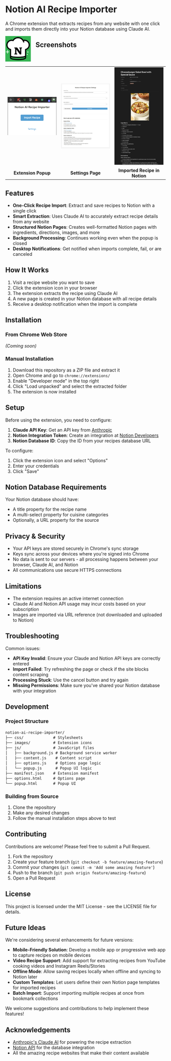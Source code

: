 # Notion AI Recipe Importer

A Chrome extension that extracts recipes from any website with one click and imports them directly into your Notion database using Claude AI.

<img src="images/icon128.png" alt="Notion AI Recipe Importer Icon" width="80" align="left" style="margin-right: 15px; margin-bottom: 15px;">

## Screenshots

<table>
  <tr>
    <td width="33%"><img src="images/screenshots/extension popup.png" alt="Extension Popup" width="100%"></td>
    <td width="33%"><img src="images/screenshots/extension settings.png" alt="Extension Settings" width="100%"></td>
    <td width="33%"><img src="images/screenshots/notion recipe.png" alt="Notion Recipe Page" width="100%"></td>
  </tr>
  <tr>
    <td align="center"><b>Extension Popup</b></td>
    <td align="center"><b>Settings Page</b></td>
    <td align="center"><b>Imported Recipe in Notion</b></td>
  </tr>
</table>

## Features

- **One-Click Recipe Import**: Extract and save recipes to Notion with a single click
- **Smart Extraction**: Uses Claude AI to accurately extract recipe details from any website
- **Structured Notion Pages**: Creates well-formatted Notion pages with ingredients, directions, images, and more
- **Background Processing**: Continues working even when the popup is closed
- **Desktop Notifications**: Get notified when imports complete, fail, or are canceled

## How It Works

1. Visit a recipe website you want to save
2. Click the extension icon in your browser
3. The extension extracts the recipe using Claude AI
4. A new page is created in your Notion database with all recipe details
5. Receive a desktop notification when the import is complete

## Installation

### From Chrome Web Store
*(Coming soon)*

### Manual Installation
1. Download this repository as a ZIP file and extract it
2. Open Chrome and go to `chrome://extensions/`
3. Enable "Developer mode" in the top right
4. Click "Load unpacked" and select the extracted folder
5. The extension is now installed

## Setup

Before using the extension, you need to configure:

1. **Claude API Key**: Get an API key from [Anthropic](https://www.anthropic.com/)
2. **Notion Integration Token**: Create an integration at [Notion Developers](https://www.notion.so/my-integrations)
3. **Notion Database ID**: Copy the ID from your recipes database URL

To configure:
1. Click the extension icon and select "Options"
2. Enter your credentials
3. Click "Save"

## Notion Database Requirements

Your Notion database should have:
- A title property for the recipe name
- A multi-select property for cuisine categories
- Optionally, a URL property for the source

## Privacy & Security

- Your API keys are stored securely in Chrome's sync storage
- Keys sync across your devices where you're signed into Chrome
- No data is sent to our servers - all processing happens between your browser, Claude AI, and Notion
- All communications use secure HTTPS connections

## Limitations

- The extension requires an active internet connection
- Claude AI and Notion API usage may incur costs based on your subscription
- Images are imported via URL reference (not downloaded and uploaded to Notion)

## Troubleshooting

Common issues:
- **API Key Invalid**: Ensure your Claude and Notion API keys are correctly entered
- **Import Failed**: Try refreshing the page or check if the site blocks content scraping
- **Processing Stuck**: Use the cancel button and try again
- **Missing Permissions**: Make sure you've shared your Notion database with your integration

## Development

### Project Structure
```
notion-ai-recipe-importer/
├── css/             # Stylesheets
├── images/          # Extension icons
├── js/              # JavaScript files
│   ├── background.js # Background service worker
│   ├── content.js    # Content script
│   ├── options.js    # Options page logic
│   └── popup.js      # Popup UI logic
├── manifest.json    # Extension manifest
├── options.html     # Options page
└── popup.html       # Popup UI
```

### Building from Source
1. Clone the repository
2. Make any desired changes
3. Follow the manual installation steps above to test

## Contributing

Contributions are welcome! Please feel free to submit a Pull Request.

1. Fork the repository
2. Create your feature branch (`git checkout -b feature/amazing-feature`)
3. Commit your changes (`git commit -m 'Add some amazing feature'`)
4. Push to the branch (`git push origin feature/amazing-feature`)
5. Open a Pull Request

## License

This project is licensed under the MIT License - see the LICENSE file for details.

## Future Ideas

We're considering several enhancements for future versions:

- **Mobile-Friendly Solution**: Develop a mobile app or progressive web app to capture recipes on mobile devices
- **Video Recipe Support**: Add support for extracting recipes from YouTube cooking videos and Instagram Reels/Stories
- **Offline Mode**: Allow saving recipes locally when offline and syncing to Notion later
- **Custom Templates**: Let users define their own Notion page templates for imported recipes
- **Batch Import**: Support importing multiple recipes at once from bookmark collections

We welcome suggestions and contributions to help implement these features!

## Acknowledgements

- [Anthropic's Claude AI](https://www.anthropic.com/) for powering the recipe extraction
- [Notion API](https://developers.notion.com/) for the database integration
- All the amazing recipe websites that make their content available